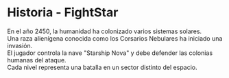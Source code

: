 # Historia - FightStar

En el año 2450, la humanidad ha colonizado varios sistemas solares.  
Una raza alienígena conocida como los Corsarios Nebulares ha iniciado una invasión.  
El jugador controla la nave "Starship Nova" y debe defender las colonias humanas del ataque.  
Cada nivel representa una batalla en un sector distinto del espacio.
